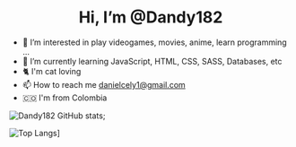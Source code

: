 <h1 align='center'> Hi, I’m @Dandy182 </h1>

- 👀 I’m interested in play videogames, movies, anime, learn programming ...
- 🌱 I’m currently learning JavaScript, HTML, CSS, SASS, Databases, etc 
- :cat2: I'm cat loving
- 📫 How to reach me danielcely1@gmail.com
- :colombia:  I'm from Colombia


![Dandy182 GitHub stats](https://github-readme-stats.vercel.app/api?username=Dandy182&theme=gotham);

![Top Langs](https://github-readme-stats.vercel.app/api/top-langs/?username=Dandy182&layout=compact)]


<!---Dandy182/Dandy182 is a ✨ special ✨ repository because its `README.md` (this file) appears on your GitHub profile.
You can click the Preview link to take a look at your changes.
--->
